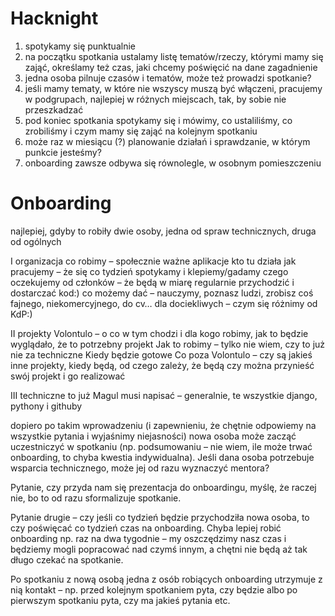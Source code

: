 # Hacknight

1. spotykamy się punktualnie
1. na początku spotkania ustalamy listę tematów/rzeczy, którymi mamy się zająć, określamy też czas, jaki chcemy poświęcić na dane zagadnienie
1. jedna osoba pilnuje czasów i tematów, może też prowadzi spotkanie?
1. jeśli mamy tematy, w które nie wszyscy muszą być włączeni, pracujemy w podgrupach, najlepiej w różnych miejscach, tak, by sobie nie przeszkadzać
1. pod koniec spotkania spotykamy się i mówimy, co ustaliliśmy, co zrobiliśmy i czym mamy się zająć na kolejnym spotkaniu
1. może raz w miesiącu (?) planowanie działań i sprawdzanie, w którym punkcie jesteśmy?
1. onboarding zawsze odbywa się równolegle, w osobnym pomieszczeniu

# Onboarding
najlepiej, gdyby to robiły dwie osoby, jedna od spraw technicznych, druga od ogólnych

I organizacja
co robimy – społecznie ważne aplikacje
kto tu działa
jak pracujemy – że się co tydzień spotykamy i klepiemy/gadamy
czego oczekujemy od członków – że będą w miarę regularnie przychodzić i dostarczać kod:)
co możemy dać – nauczymy, poznasz ludzi, zrobisz coś fajnego, niekomercyjnego, do cv…
dla dociekliwych – czym się różnimy od KdP:)

II projekty
Volontulo – o co w tym chodzi i dla kogo robimy, jak to będzie wyglądało, że to potrzebny projekt
Jak to robimy – tylko nie wiem, czy to już nie za techniczne
Kiedy będzie gotowe
Co poza Volontulo – czy są jakieś inne projekty, kiedy będą, od czego zależy, że będą
czy można przynieść swój projekt i go realizować

III techniczne
to już Magul musi napisać – generalnie, te wszystkie django, pythony i githuby

dopiero po takim wprowadzeniu (i zapewnieniu, że chętnie odpowiemy na wszystkie pytania i wyjaśnimy niejasności) nowa osoba może zacząć uczestniczyć w spotkaniu (np. podsumowaniu – nie wiem, ile może trwać onboarding, to chyba kwestia indywidualna). Jeśli dana osoba potrzebuje wsparcia technicznego, może jej od razu wyznaczyć mentora?

Pytanie, czy przyda nam się prezentacja do onboardingu, myślę, że raczej nie, bo to od razu sformalizuje spotkanie.

Pytanie drugie – czy jeśli co tydzień będzie przychodziła nowa osoba, to czy poświęcać co tydzień czas na onboarding. Chyba lepiej robić onboarding np. raz na dwa tygodnie – my oszczędzimy nasz czas i będziemy mogli popracować nad czymś innym, a chętni nie będą aż tak długo czekać na spotkanie.

Po spotkaniu z nową osobą jedna z osób robiących onboarding utrzymuje z nią kontakt – np. przed kolejnym spotkaniem pyta, czy będzie albo po pierwszym spotkaniu pyta, czy ma jakieś pytania etc. 
